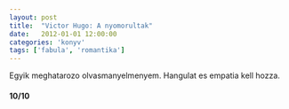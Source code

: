 ```yaml
---
layout: post
title:  "Victor Hugo: A nyomorultak"
date:   2012-01-01 12:00:00
categories: 'konyv'
tags: ['fabula', 'romantika']
---
```


Egyik meghatarozo olvasmanyelmenyem. Hangulat es empatia kell hozza.

<h4>10/10</h4>